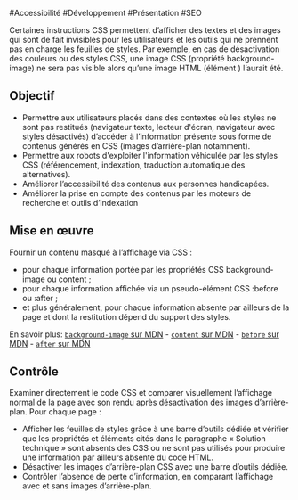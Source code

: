 
#Accessibilité #Développement #Présentation #SEO

Certaines instructions CSS permettent d’afficher des textes et des images qui sont de fait invisibles pour les utilisateurs et les outils qui ne prennent pas en charge les feuilles de styles. Par exemple, en cas de désactivation des couleurs ou des styles CSS, une image CSS (propriété background-image) ne sera pas visible alors qu’une image HTML (élément ) l’aurait été.

Objectif
--------

*   Permettre aux utilisateurs placés dans des contextes où les styles ne sont pas restitués (navigateur texte, lecteur d'écran, navigateur avec styles désactivés) d’accéder à l’information présente sous forme de contenus générés en CSS (images d’arrière-plan notamment).
*   Permettre aux robots d'exploiter l'information véhiculée par les styles CSS (référencement, indexation, traduction automatique des alternatives).
*   Améliorer l’accessibilité des contenus aux personnes handicapées.
*   Améliorer la prise en compte des contenus par les moteurs de recherche et outils d’indexation

Mise en œuvre
-------------

Fournir un contenu masqué à l’affichage via CSS :

*   pour chaque information portée par les propriétés CSS background-image ou content ;
*   pour chaque information affichée via un pseudo-élément CSS :before ou :after ;
*   et plus généralement, pour chaque information absente par ailleurs de la page et dont la restitution dépend du support des styles.

En savoir plus: [`background-image` sur MDN](https://developer.mozilla.org/fr/docs/Web/CSS/background-image) - [`content` sur MDN](https://developer.mozilla.org/fr/docs/Web/CSS/content) - [`before` sur MDN](https://developer.mozilla.org/fr/docs/Web/CSS/::before) - [`after` sur MDN](https://developer.mozilla.org/fr/docs/Web/CSS/::after)

Contrôle
--------

Examiner directement le code CSS et comparer visuellement l’affichage normal de la page avec son rendu après désactivation des images d’arrière-plan. Pour chaque page :

*   Afficher les feuilles de styles grâce à une barre d’outils dédiée et vérifier que les propriétés et éléments cités dans le paragraphe « Solution technique » sont absents des CSS ou ne sont pas utilisés pour produire une information par ailleurs absente du code HTML.
*   Désactiver les images d’arrière-plan CSS avec une barre d’outils dédiée.
*   Contrôler l’absence de perte d’information, en comparant l’affichage avec et sans images d’arrière-plan.
